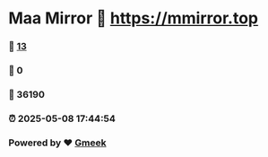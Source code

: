 # Maa Mirror :link: https://mmirror.top 
### :page_facing_up: [13](https://mmirror.top/tag.html) 
### :speech_balloon: 0 
### :hibiscus: 36190 
### :alarm_clock: 2025-05-08 17:44:54 
### Powered by :heart: [Gmeek](https://github.com/Meekdai/Gmeek)
